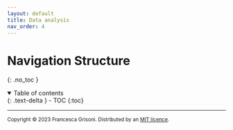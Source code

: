 ```yaml
---
layout: default
title: Data analysis
nav_order: 4
---
```


# Navigation Structure
{: .no_toc }

<details open markdown="block">
  <summary>
    Table of contents
  </summary>
  {: .text-delta }
- TOC
{:toc}
</details>

---



<sub>Copyright &copy; 2023 Francesca Grisoni. Distributed by an [MIT licence](LICENSE).</sub>

